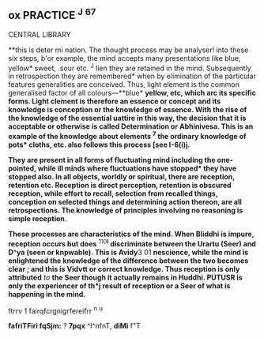 ## ox PRACTICE <sup>J</sup> <sup>67</sup>

CENTRAL LIBRARY

**this is deter mi nation. The thought process may be analyser! into these six steps, b'or example, the mind accepts many presentations like blue, yellow\* sweet, .sour etc. <sup>J</sup> lien they are retained in the mind. Subsequently in retrospection they are remembered\* when by elimination of the particular features generalities are conceived. Thus, light element is the common generalised factor of all colours—**blue\* **yellow, etc, which arc its specific forms. Light clement is therefore an essence or concept and its knowledge is conception or the knowledge of essence. With the rise of the knowledge of the essential uattire in this way, the decision that it is acceptable or otherwise is called Determination or Abhinivesa. This is an example of the knowledge about elements <sup>7</sup> the ordinary knowledge of pots\* cloths, etc. also follows this process [see I-6(i)j.**

**They are present in all forms of fluctuating mind including the one-pointed, while ill minds where fluctuations have stopped\* they have stopped also. In all objects, worldly or spiritual, there are reception, retention etc. Reception is direct perception, retention is obscured reception, while effort to recall, selection from recalled things, conception on selected things and determining action thereon, are all retrospections. The knowledge of principles involving no reasoning is simple reception.**

**These processes are characteristics of the mind. When Bliddhi is impure, reception occurs but does** <sup>110</sup>**<sup>I</sup> discriminate between the Urartu (Seer) and D^ya (seen or knpwable). This is Avidy**3 01 **nescience, while the mind is enlightened the knowledge of the difference between the two becomes clear ; and this is Vidvtt or correct knowledge. Thus reception is only attributed** *to* **the Seer though it actually remains in Huddhi. PUTUSR is only the experiencer of th\*j result of reception or a Seer of what is happening in the mind.**

ftrrv 1 fairqfcrgnigrfereifrr <sup>n</sup> <sup>u</sup>

**fafriTFiri fqSjm:** ? **7pqx** ^l^nfnT, **diMi** f"T